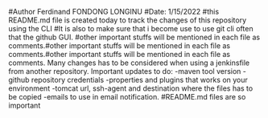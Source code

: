 #Author Ferdinand FONDONG LONGINU 
#Date: 1/15/2022
#this README.md file is created today to track the changes of this repository using the CLI
#It is also to make sure that i become use to use git cli often that the github GUI.
#other important stuffs will be mentioned in each file as comments.#other important stuffs will be mentioned in each file as comments.#other important stuffs will be mentioned in each file as comments.
Many changes has to be considered when using a jenkinsfile from another repository. 
  Important updates to do:
  -maven tool version 
  -github repository credentials 
  -properties and plugins that works on your environment 
  -tomcat url, ssh-agent and destination where the files has to be copied 
  -emails to use in email notification.
#README.md files are so important 
